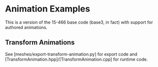# Animation Examples

This is a version of the 15-466 base code (base3, in fact) with support for authored animations.

## Transform Animations

See [meshes/export-transform-animation.py] for export code and [TransformAnimation.hpp]/[TransformAnimation.cpp] for runtime code.
